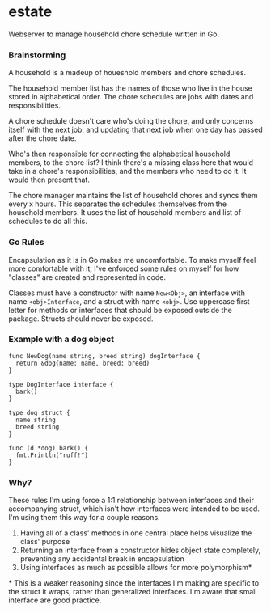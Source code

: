 # estate

Webserver to manage household chore schedule written in Go.

### Brainstorming

A household is a madeup of houeshold members and chore schedules. 

The household member list has the names of those who live in the house stored in alphabetical order. The chore schedules are jobs with dates and responsibilities. 

A chore schedule doesn't care who's doing the chore, and only concerns itself with the next job, and updating that next job when one day has passed after the chore date.

Who's then responsible for connecting the alphabetical household members, to the chore list? I think there's a missing class here that would take in a chore's responsibilities, and the members who need to do it. It would then present that. 

The chore manager maintains the list of household chores and syncs them every x hours. This separates the schedules themselves from the household members. It uses the list of household members and list of schedules to do all this.

### Go Rules

Encapsulation as it is in Go makes me uncomfortable. To make myself feel more comfortable with it, I've enforced some rules on myself for how "classes" are created and represented in code.

Classes must have a constructor with name `New<Obj>`, an interface with name `<obj>Interface`, and a struct with name `<obj>`. Use uppercase first letter for methods or interfaces that should be exposed outside the package. Structs should never be exposed. 

### Example with a dog object
```
func NewDog(name string, breed string) dogInterface {
  return &dog{name: name, breed: breed)
}

type DogInterface interface {
  bark()
}

type dog struct {
  name string
  breed string
}

func (d *dog) bark() {
  fmt.Println("ruff!")
}
```

### Why?

These rules I'm using force a 1:1 relationship between interfaces and their accompanying struct, which isn't how interfaces were intended to be used. I'm using them this way for a couple reasons. 

1. Having all of a class' methods in one central place helps visualize the class' purpose 
2. Returning an interface from a constructor hides object state completely, preventing any accidental break in encapsulation
3. Using interfaces as much as possible allows for more polymorphism*

\* This is a weaker reasoning since the interfaces I'm making are specific to the struct it wraps, rather than generalized interfaces. I'm aware that small interface are good practice. 
